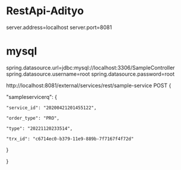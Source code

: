 # RestApi-Adityo
server.address=localhost
server.port=8081

# mysql
spring.datasource.url=jdbc:mysql://localhost:3306/SampleController
spring.datasource.username=root
spring.datasource.password=root

http://localhost:8081/external/services/rest/sample-service
POST
{

  "sampleservicerq": {

    "service_id": "20200421201455122",

    "order_type": "PRO",

    "type": "20221120233514",

    "trx_id": "c6714ec0-b379-11e9-889b-7f7167f4f72d"

  }

}
